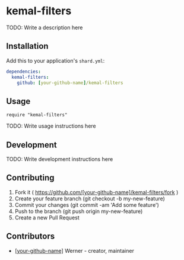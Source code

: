 # kemal-filters

TODO: Write a description here

## Installation


Add this to your application's `shard.yml`:

```yaml
dependencies:
  kemal-filters:
    github: [your-github-name]/kemal-filters
```


## Usage


```crystal
require "kemal-filters"
```


TODO: Write usage instructions here

## Development

TODO: Write development instructions here

## Contributing

1. Fork it ( https://github.com/[your-github-name]/kemal-filters/fork )
2. Create your feature branch (git checkout -b my-new-feature)
3. Commit your changes (git commit -am 'Add some feature')
4. Push to the branch (git push origin my-new-feature)
5. Create a new Pull Request

## Contributors

- [[your-github-name]](https://github.com/[your-github-name]) Werner - creator, maintainer
